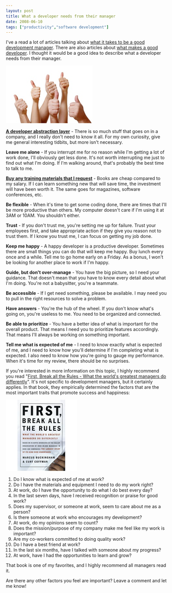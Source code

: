 ```yaml
---
layout: post
title: What a developer needs from their manager
date: 2008-06-10
tags: ["productivity","software development"]
---
```


I've a read a lot of articles talking about [what it takes to be a good development manager](http://www.aaronlerch.com/blog/2008/04/20/from-developer-to-technical-manager/). There are also articles about [what makes a good developer](http://www.ytechie.com/2008/04/why-im-a-better-software-developer-than-you.html). I thought it would be a good idea to describe what a developer needs from their manager.

![Thumbs-Up](thumbs-up.jpg) 

[**A developer abstraction layer**](http://www.joelonsoftware.com/articles/DevelopmentAbstraction.html) - There is so much stuff that goes on in a company, and I really don't need to know it all. For my own curiosity, give me general interesting tidbits, but more isn't necessary. 

**Leave me alone** - If you interrupt me for no reason while I'm getting a lot of work done, I'll obviously get less done. It's not worth interrupting me just to find out what I'm doing. If I'm walking around, that's probably the best time to talk to me. 

[**Buy any training materials that I request**](http://amazon.com/o/ASIN//ytechie-20) - Books are cheap compared to my salary. If I can learn something new that will save time, the investment will have been worth it. The same goes for magazines, software conferences, etc.

**Be flexible** - When it's time to get some coding done, there are times that I'll be more productive than others. My computer doesn't care if I'm using it at 3AM or 10AM. You shouldn't either.

**Trust** - If you don't trust me, you're setting me up for failure. Trust your employees first, and take appropriate action if they give you reason not to trust them. If I know you trust me, I can focus on getting my job done.

**Keep me happy** - A happy developer is a productive developer. Sometimes there are small things you can do that will keep me happy. Buy lunch every once and a while. Tell me to go home early on a Friday. As a bonus, I won't be looking for another place to work if I'm happy.

**Guide, but don't over-manage** - You have the big picture, so I need your guidance. That doesn't mean that you have to know every detail about what I'm doing. You're not a babysitter, you're a teammate.

**Be accessible** - If I get need something, please be available. I may need you to pull in the right resources to solve a problem.

**Have answers** - You're the hub of the wheel. If you don't know what's going on, you're useless to me. You need to be organized and connected.

**Be able to prioritize** - You have a better idea of what is important for the overall product. That means I need you to prioritize features accordingly. That means I'll always be working on something important.

**Tell me what is expected of me** - I need to know exactly what is expected of me, and I need to know how you'll determine if I'm completing what is expected. I also need to know how you're going to gauge my performance. When it's time for my review, there should be no surprises.

If you're interested in more information on this topic, I highly recommend you read &quot;[First, Break all the Rules - What the world's greatest managers do differently](http://www.amazon.com/First-Break-All-Rules-Differently/dp/0684852861/ytechie-20)&quot;. It's not specific to development managers, but it certainly applies. In that book, they empirically determined the factors that are the most important traits that promote success and happiness:

[![image](image.png)](http://www.amazon.com/First-Break-All-Rules-Differently/dp/0684852861/ytechie-20) 

1.  Do I know what is expected of me at work?
2.  Do I have the materials and equipment I need to do my work right?
3.  At work, do I have the opportunity to do what I do best every day?
4.  In the last seven days, have I received recognition or praise for good work?
5.  Does my supervisor, or someone at work, seem to care about me as a person?
6.  Is there someone at work who encourages my development?
7.  At work, do my opinions seem to count?
8.  Does the mission/purpose of my company make me feel like my work is important?
9.  Are my co-workers committed to doing quality work?
10.  Do I have a best friend at work?
11.  In the last six months, have I talked with someone about my progress?
12.  At work, have I had the opportunities to learn and grow?  

That book is one of my favorites, and I highly recommend all managers read it.

Are there any other factors you feel are important? Leave a comment and let me know!